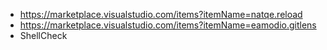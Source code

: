 - https://marketplace.visualstudio.com/items?itemName=natqe.reload
- https://marketplace.visualstudio.com/items?itemName=eamodio.gitlens
- ShellCheck
